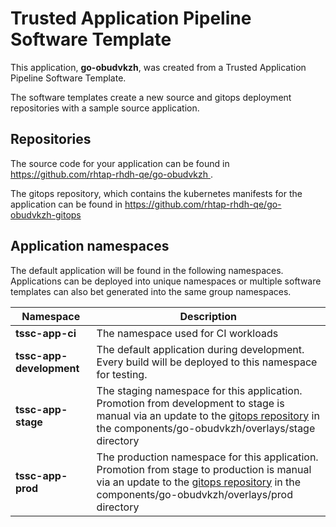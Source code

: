 # Trusted Application Pipeline Software Template

This application, **go-obudvkzh**, was created from a Trusted Application Pipeline Software Template.

The software templates create a new source and gitops deployment repositories with a sample source application. 

## Repositories

The source code for your application can be found in [https://github.com/rhtap-rhdh-qe/go-obudvkzh ](https://github.com/rhtap-rhdh-qe/go-obudvkzh ).
 
The gitops repository, which contains the kubernetes manifests for the application can be found in 
[https://github.com/rhtap-rhdh-qe/go-obudvkzh-gitops ](https://github.com/rhtap-rhdh-qe/go-obudvkzh-gitops ) 

## Application namespaces 

The default application will be found in the following namespaces. Applications can be deployed into unique namespaces or multiple software templates can also bet generated into the same group namespaces.  

|  Namespace   |  Description   |  
| -------- | -------- |
| **tssc-app-ci** | The namespace used for CI workloads |
| **tssc-app-development** | The default application during development. Every build will be deployed to this namespace for testing. |
| **tssc-app-stage** | The staging namespace for this application. Promotion from development to stage is manual via an update to the [gitops repository](https://github.com/rhtap-rhdh-qe/go-obudvkzh-gitops ) in the components/go-obudvkzh/overlays/stage directory |
| **tssc-app-prod** | The production namespace for this application. Promotion from stage to production is manual via an update to the [gitops repository](https://github.com/rhtap-rhdh-qe/go-obudvkzh-gitops ) in the components/go-obudvkzh/overlays/prod directory |